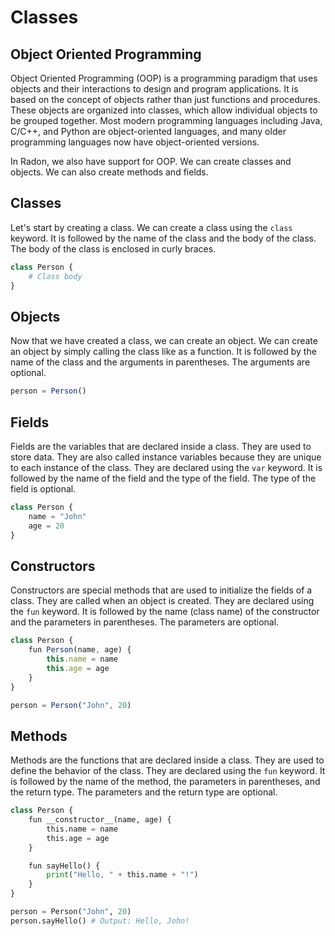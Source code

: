 # Classes

## Object Oriented Programming

Object Oriented Programming (OOP) is a programming paradigm that uses objects and their interactions to design and program applications. It is based on the concept of objects rather than just functions and procedures. These objects are organized into classes, which allow individual objects to be grouped together. Most modern programming languages including Java, C/C++, and Python are object-oriented languages, and many older programming languages now have object-oriented versions. 

In Radon, we also have support for OOP. We can create classes and objects. We can also create methods and fields.

## Classes

Let's start by creating a class. We can create a class using the `class` keyword. It is followed by the name of the class and the body of the class. The body of the class is enclosed in curly braces.

```py linenums="1" title="classes.rn"
class Person {
    # Class body
}
```

## Objects

Now that we have created a class, we can create an object. We can create an object by simply calling the class like as a function. It is followed by the name of the class and the arguments in parentheses. The arguments are optional.

```js linenums="1" title="objects.rn"
person = Person()
```

## Fields

Fields are the variables that are declared inside a class. They are used to store data. They are also called instance variables because they are unique to each instance of the class. They are declared using the `var` keyword. It is followed by the name of the field and the type of the field. The type of the field is optional.

```js linenums="1" title="fields.rn"
class Person {
    name = "John"
    age = 20
}
```

## Constructors

Constructors are special methods that are used to initialize the fields of a class. They are called when an object is created. They are declared using the `fun` keyword. It is followed by the name (class name) of the constructor and the parameters in parentheses. The parameters are optional.

```js linenums="1" title="constructors.rn"
class Person {
    fun Person(name, age) {
        this.name = name
        this.age = age
    }
}

person = Person("John", 20)
```

## Methods

Methods are the functions that are declared inside a class. They are used to define the behavior of the class. They are declared using the `fun` keyword. It is followed by the name of the method, the parameters in parentheses, and the return type. The parameters and the return type are optional.

```py linenums="1" title="methods.rn"
class Person {
    fun __constructor__(name, age) {
        this.name = name
        this.age = age
    }

    fun sayHello() {
        print("Hello, " + this.name + "!")
    }
}

person = Person("John", 20)
person.sayHello() # Output: Hello, John!

```
